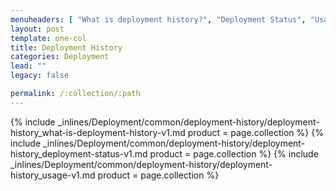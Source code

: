 ```yaml
---
menuheaders: [ "What is deployment history?", "Deployment Status", "Usage" ]
layout: post
template: one-col
title: Deployment History
categories: Deployment
lead: ""
legacy: false

permalink: /:collection/:path
---
```





<a href="#what-is-deployment-history"></a>{% include _inlines/Deployment/common/deployment-history/deployment-history_what-is-deployment-history-v1.md  product = page.collection %}
<a href="#deployment-status"></a>{% include _inlines/Deployment/common/deployment-history/deployment-history_deployment-status-v1.md  product = page.collection %}
<a href="#usage"></a>{% include _inlines/Deployment/common/deployment-history/deployment-history_usage-v1.md  product = page.collection %}